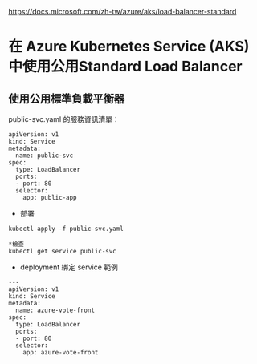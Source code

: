 https://docs.microsoft.com/zh-tw/azure/aks/load-balancer-standard

# 在 Azure Kubernetes Service (AKS) 中使用公用Standard Load Balancer



## 使用公用標準負載平衡器

public-svc.yaml 的服務資訊清單：

```
apiVersion: v1
kind: Service
metadata:
  name: public-svc
spec:
  type: LoadBalancer
  ports:
  - port: 80
  selector:
    app: public-app
 ```   

* 部署

```
kubectl apply -f public-svc.yaml

*檢查
kubectl get service public-svc

```


* deployment 綁定 service 範例
```
---
apiVersion: v1
kind: Service
metadata:
  name: azure-vote-front
spec:
  type: LoadBalancer
  ports:
  - port: 80
  selector:
    app: azure-vote-front
    
```
